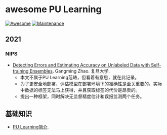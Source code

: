 # awesome PU Learning
[![Awesome](https://cdn.rawgit.com/sindresorhus/awesome/d7305f38d29fed78fa85652e3a63e154dd8e8829/media/badge.svg)](https://github.com/sindresorhus/awesome)
[![Maintenance](https://img.shields.io/badge/Maintained%3F-YES-green.svg)](https://github.com/iCGY96/awesome_OpenSetRecognition_list/graphs/commit-activity)


## 2021
### NIPS
+ [Detecting Errors and Estimating Accuracy on Unlabeled Data with Self-training Ensembles](https://proceedings.neurips.cc/paper/2021/hash/7dd3ed2e12d7967b656d156d50308263-Abstract.html). Gangming Zhao. 复旦大学. 
    - 本文不属于PU Learning范畴，但看着有意思，就在此记录。
    - 为了更安全地部署，评估模型在部署环境下的准确性是至关重要的。实际中数据的标签无法马上获得，并且获取标签的代价是昂贵的。
    - 提出一种框架，同时解决无监督精度估计和误报监测两个任务。


## 基础知识
+ [PU Learning简介](https://blog.csdn.net/anshuai_aw1/article/details/89475986).
